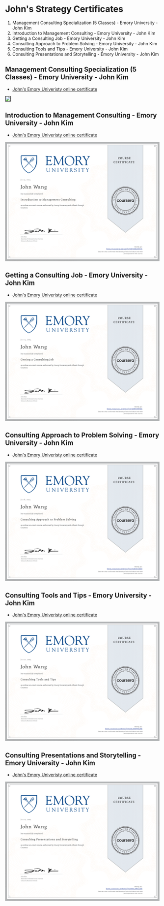 # John's Strategy Certificates

1. Management Consulting Specialization (5 Classes) - Emory University - John Kim
1. Introduction to Management Consulting - Emory University - John Kim
1. Getting a Consulting Job - Emory University - John Kim
1. Consulting Approach to Problem Solving - Emory University - John Kim
1. Consulting Tools and Tips - Emory University - John Kim
1. Consulting Presentations and Storytelling - Emory University - John Kim

## Management Consulting Specialization (5 Classes) - Emory University - John Kim

* [John's Emory Univeristy online certificate](https://coursera.org/verify/specialization/ZM5E4DBYR7QW)

<img src="../cert_management-consulting_emory_specialization_2024-01-21_cert-ZM5E4DBYR7QW.png" style="border:1px solid #000000" />

## Introduction to Management Consulting - Emory University - John Kim

* [John's Emory Univeristy online certificate](https://coursera.org/verify/5MTSEBL95Y7S)

![](cert_management-consulting_emory_1_introduction-to-management-consulting_2024-01-09_cert-5MTSEBL95Y7S.png)

## Getting a Consulting Job - Emory University - John Kim

* [John's Emory Univeristy online certificate](https://coursera.org/verify/CJ6ARFYHPTE6)

![](cert_management-consulting_emory_2_getting-a-consulting-job_2024-01-13_cert-CJ6ARFYHPTE6.png)

## Consulting Approach to Problem Solving - Emory University - John Kim

* [John's Emory Univeristy online certificate](https://coursera.org/verify/ZT4LBT8TS8L4)

![](cert_management-consulting_emory_3_consulting-approach-to-problem-solving_2024-01-08_cert-ZT4LBT8TS8L4.png)

## Consulting Tools and Tips - Emory University - John Kim

* [John's Emory Univeristy online certificate](https://coursera.org/verify/4SRCHHWJNUAB)

![](cert_management-consulting_emory_4_consulting-tools-and-tips_2024-01-21_cert-4SRCHHWJNUAB.png)

## Consulting Presentations and Storytelling - Emory University - John Kim

* [John's Emory Univeristy online certificate](https://coursera.org/verify/SN4XCP4FUZ9H)

![](cert_management-consulting_emory_5_consulting-presentations-and-storytelling_2024-01-14_cert-SN4XCP4FUZ9H.png)
